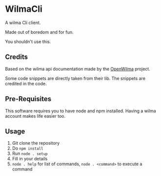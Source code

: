 # WilmaCli

A wilma Cli client.

Made out of boredom and for fun. 

You shouldn't use this.

## Credits

Based on the wilma api documentation made by the [OpenWilma](https://github.com/OpenWilma) project.

Some code snippets are directly taken from their lib. The snippets are credited in the code.

## Pre-Requisites

This software requires you to have node and npm installed.
Having a wilma account makes life easier too.

## Usage

1. Git clone the repository
2. Do `npm install`
3. Run `node . setup`
4. Fill in your details
5. `node . help` for list of commands, `node . <command>` to execute a command
